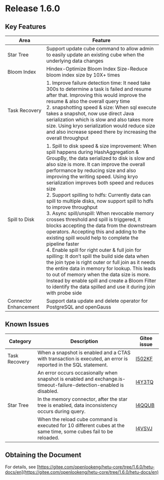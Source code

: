# Release 1.6.0

## Key Features

| Area                  | Feature                                                      |
| --------------------- | ------------------------------------------------------------ |
| Star Tree             | Support update cube command to allow admin to easily update an existing cube when the underlying data changes |
| Bloom Index           | Hindex-Optimize Bloom Index Size-Reduce bloom index size by 10X+ times |
| Task Recovery         | 1. Improve failure detection time: It need take 300s to determine a task is failed and resume after that. Improving this would improve the resume & also the overall query time<br/>2. snapshotting speed & size: When sql execute takes a snapshot, now use direct Java serialization which is slow and also takes more size. Using kryo serialization would reduce size and also increase speed there by increasing the overall throughput |
| Spill to Disk         | 1. Spill to disk speed & size improvement: When spill happens during HashAggregation & GroupBy, the data serialized to disk is slow and also size is more. It can improve the overall performance by reducing size and also improving  the writing speed. Using kryo serialization improves both speed and reduces size<br/>2. Support spilling to hdfs: Currently data can spill to multiple disks, now support spill to hdfs to improve throughput<br/>3. Async spill/unspill: When revocable memory crosses threshold and spill is triggered, it blocks accepting the data from the downstream operators. Accepting this and adding to the existing spill would help to complete the pipeline faster<br/>4. Enable spill for right outer & full join for spilling: It don’t spill the build side data when the join type is right outer or full join as it needs the entire data in memory for lookup. This leads to out of  memory when the data size is more. Instead by enable spill and create a Bloom Filter to identify the data spilled and use it during join with probe side |
| Connector Enhancement | Support data update and delete operator for PostgreSQL and openGauss |

## Known Issues

| Category      | Description                                                  | Gitee issue                                               |
| ------------- | ------------------------------------------------------------ | --------------------------------------------------------- |
| Task Recovery | When a snapshot is enabled and a CTAS with transaction is executed, an error is reported in the SQL statement. | [I502KF](https://e.gitee.com/open_lookeng/issues/list?issue=I502KF) |
|               | An error occurs occasionally when snapshot is enabled and exchange.is-timeout-failure-detection-enabled is disabled. | [I4Y3TQ](https://e.gitee.com/open_lookeng/issues/list?issue=I4Y3TQ) |
| Star Tree     | In the memory connector, after the star tree is enabled, data inconsistency occurs during query. | [I4QQUB](https://e.gitee.com/open_lookeng/issues/list?issue=I4QQUB) |
|               | When the reload cube command is executed for 10 different cubes at the same time, some cubes fail to be reloaded. | [I4VSVJ](https://e.gitee.com/open_lookeng/issues/list?issue=I4VSVJ) |

## Obtaining the Document 

For details, see [https://gitee.com/openlookeng/hetu-core/tree/1.6.0/hetu-docs/en](https://gitee.com/openlookeng/hetu-core/tree/1.6.0/hetu-docs/en)

